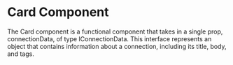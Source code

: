 # Card Component

The Card component is a functional component that takes in a single prop, connectionData, of type IConnectionData. This interface represents an object that contains information about a connection, including its title, body, and tags.
